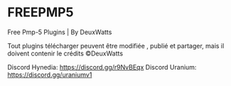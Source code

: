 # FREEPMP5
Free Pmp-5 Plugins | By DeuxWatts

Tout plugins télécharger peuvent être modifiée , publié et partager, mais il doivent contenir le crédits ©DeuxWatts

Discord Hynedia: https://discord.gg/r9NvBEqx
Discord Uranium: https://discord.gg/uraniumv1
